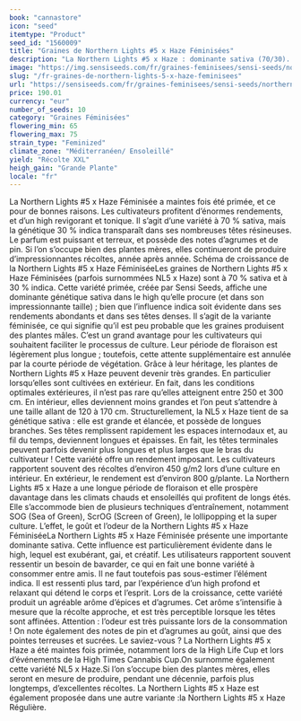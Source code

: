 ```yaml
---
book: "cannastore"
icon: "seed"
itemtype: "Product"
seed_id: "1560009"
title: "Graines de Northern Lights #5 x Haze Féminisées"
description: "La Northern Lights #5 x Haze : dominante sativa (70/30). Taille : peut atteindre 3 m en extérieur. Rendements énormes. Parfum et goût : épicé et terreux."
image: "https://img.sensiseeds.com/fr/graines-feminisees/sensi-seeds/northern-lights-5-x-haze-femelle-image.png"
slug: "/fr-graines-de-northern-lights-5-x-haze-feminisees"
url: "https://sensiseeds.com/fr/graines-feminisees/sensi-seeds/northern-lights-5-x-haze-femelle?a_aid=cannastore"
price: 190.01
currency: "eur"
number_of_seeds: 10
category: "Graines Féminisées"
flowering_min: 65
flowering_max: 75
strain_type: "Feminized"
climate_zone: "Méditerranéen/ Ensoleillé"
yield: "Récolte XXL"
heigh_gain: "Grande Plante"
locale: "fr"
---
```

La Northern Lights #5 x Haze Féminisée a maintes fois été primée, et ce pour de bonnes raisons. Les cultivateurs profitent d’énormes rendements, et d’un high revigorant et tonique. Il s’agit d’une variété à 70 % sativa, mais la génétique 30 % indica transparaît dans ses nombreuses têtes résineuses. Le parfum est puissant et terreux, et possède des notes d’agrumes et de pin. Si l’on s’occupe bien des plantes mères, elles continueront de produire d’impressionnantes récoltes, année après année. Schéma de croissance de la Northern Lights #5 x Haze FéminiséeLes graines de Northern Lights #5 x Haze Féminisées (parfois surnommées NL5 x Haze) sont à 70 % sativa et à 30 % indica. Cette variété primée, créée par Sensi Seeds, affiche une dominante génétique sativa dans le high qu’elle procure (et dans son impressionnante taille) ; bien que l’influence indica soit évidente dans ses rendements abondants et dans ses têtes denses. Il s’agit de la variante féminisée, ce qui signifie qu’il est peu probable que les graines produisent des plantes mâles. C’est un grand avantage pour les cultivateurs qui souhaitent faciliter le processus de culture. Leur période de floraison est légèrement plus longue ; toutefois, cette attente supplémentaire est annulée par la courte période de végétation. Grâce à leur héritage, les plantes de Northern Lights #5 x Haze peuvent devenir très grandes. En particulier lorsqu’elles sont cultivées en extérieur. En fait, dans les conditions optimales extérieures, il n’est pas rare qu’elles atteignent entre 250 et 300 cm. En intérieur, elles deviennent moins grandes et l’on peut s’attendre à une taille allant de 120 à 170 cm. Structurellement, la NL5 x Haze tient de sa génétique sativa : elle est grande et élancée, et possède de longues branches. Ses têtes remplissent rapidement les espaces internodaux et, au fil du temps, deviennent longues et épaisses. En fait, les têtes terminales peuvent parfois devenir plus longues et plus larges que le bras du cultivateur ! Cette variété offre un rendement imposant. Les cultivateurs rapportent souvent des récoltes d’environ 450 g/m2 lors d’une culture en intérieur. En extérieur, le rendement est d’environ 800 g/plante. La Northern Lights #5 x Haze a une longue période de floraison et elle prospère davantage dans les climats chauds et ensoleillés qui profitent de longs étés. Elle s’accommode bien de plusieurs techniques d’entraînement, notamment SOG (Sea of Green), ScrOG (Screen of Green), le lollipopping et la super culture. L’effet, le goût et l’odeur de la Northern Lights #5 x Haze FéminiséeLa Northern Lights #5 x Haze Féminisée présente une importante dominante sativa. Cette influence est particulièrement évidente dans le high, lequel est exubérant, gai, et créatif. Les utilisateurs rapportent souvent ressentir un besoin de bavarder, ce qui en fait une bonne variété à consommer entre amis. Il ne faut toutefois pas sous-estimer l’élément indica. Il est ressenti plus tard, par l’expérience d’un high profond et relaxant qui détend le corps et l’esprit. Lors de la croissance, cette variété produit un agréable arôme d’épices et d’agrumes. Cet arôme s’intensifie à mesure que la récolte approche, et est très perceptible lorsque les têtes sont affinées. Attention : l’odeur est très puissante lors de la consommation ! On note également des notes de pin et d’agrumes au goût, ainsi que des pointes terreuses et sucrées. Le saviez-vous ? La Northern Lights #5 x Haze a été maintes fois primée, notamment lors de la High Life Cup et lors d’événements de la High Times Cannabis Cup.On surnomme également cette variété NL5 x Haze.Si l’on s’occupe bien des plantes mères, elles seront en mesure de produire, pendant une décennie, parfois plus longtemps, d’excellentes récoltes. La Northern Lights #5 x Haze est également proposée dans une autre variante :la Northern Lights #5 x Haze Régulière.
